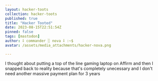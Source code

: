 ```yaml
---
layout: hacker-toots
collection: hacker-toots
published: true
title: "Hacker Tooted"
date: 2023-08-15T22:51:54Z
pinned: false
tags: [mastodon]
author: ⸸ commander ░ nova ⸸ :~$
avatar: /assets/media_attachments/hacker-nova.png

---
```


<p>I thought about putting a top of the line gaming laptop on Affirm and then I snapped back to reality because that&#39;s completely unecessary and I don&#39;t need another massive payment plan for 3 years</p>


